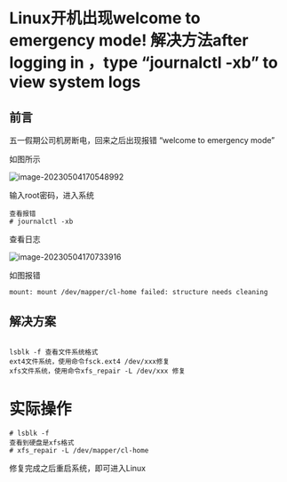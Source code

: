 # Linux开机出现welcome to emergency mode! 解决方法after logging in ，type “journalctl -xb” to view system logs



## 前言

五一假期公司机房断电，回来之后出现报错 “welcome to emergency mode”

如图所示

![image-20230504170548992](https://imgoss.xgss.net/picgo/image-20230504170548992.png?aliyun)

输入root密码，进入系统

```
查看报错
# journalctl -xb

```

查看日志

![image-20230504170733916](https://imgoss.xgss.net/picgo/image-20230504170733916.png?aliyun)

如图报错

```
mount: mount /dev/mapper/cl-home failed: structure needs cleaning
```



## 解决方案

```

lsblk -f 查看文件系统格式
ext4文件系统，使用命令fsck.ext4 /dev/xxx修复
xfs文件系统，使用命令xfs_repair -L /dev/xxx 修复
```



# 实际操作

```
# lsblk -f
查看到硬盘是xfs格式
# xfs_repair -L /dev/mapper/cl-home
```

修复完成之后重启系统，即可进入Linux









